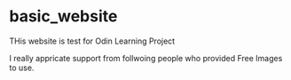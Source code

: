 # basic_website
THis website is test for Odin Learning Project

I really appricate support from follwoing people who provided Free Images to use. 
